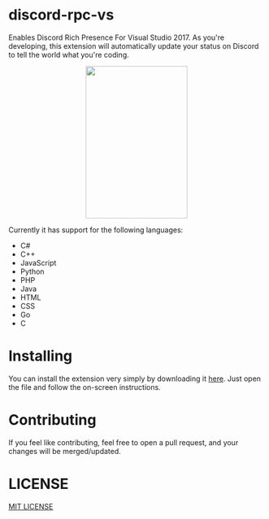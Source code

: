 # discord-rpc-vs
Enables Discord Rich Presence For Visual Studio 2017. As you're developing, this extension will automatically update your status on Discord to tell the world what you're coding.

<p align="center"> 
  <img width="200px" height="300px" src="https://eggplants.org/fqac86.png">
</p>

Currently it has support for the following languages:
* C#
* C++
* JavaScript
* Python
* PHP
* Java
* HTML
* CSS
* Go
* C

# Installing
You can install the extension very simply by downloading it [here](https://marketplace.visualstudio.com/items?itemName=swanzana.discord-rpc-vs). Just open the file and follow the on-screen instructions.

# Contributing
If you feel like contributing, feel free to open a pull request, and your changes will be merged/updated. 

# LICENSE
[MIT LICENSE](https://github.com/Swan/discord-rpc-vs/blob/master/LICENSE)
